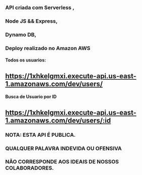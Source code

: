 ### API criada com Serverless ,
### Node JS && Express,
### Dynamo DB,
### Deploy realizado no Amazon AWS

#### Todos os usuarios:
## https://1xhkelgmxi.execute-api.us-east-1.amazonaws.com/dev/users/


#### Busca de Usuario por ID
## https://1xhkelgmxi.execute-api.us-east-1.amazonaws.com/dev/users/:id

### NOTA: ESTA API É PUBLICA.
### QUALQUER PALAVRA INDEVIDA OU OFENSIVA 
### NÃO CORRESPONDE AOS IDEAIS DE NOSSOS COLABORADORES.

